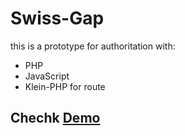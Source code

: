 # Swiss-Gap

this is a prototype for authoritation with:

- PHP
- JavaScript
- Klein-PHP for route

## Chechk [Demo](https://facesar.lovestoblog.com/dist/)